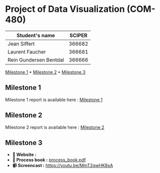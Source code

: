 # Project of Data Visualization (COM-480)

| Student's name | SCIPER |
| -------------- | ------ |
| Jean Siffert | 366682 |
| Laurent Faucher | 366681 |
| Rein Gundersen Bentdal | 366666 |

[Milestone 1](#milestone-1) • [Milestone 2](#milestone-2) • [Milestone 3](#milestone-3)

## Milestone 1

Milestone 1 report is available here : [Milestone 1](milestone1.pdf)

## Milestone 2

Milestone 2 report is available here : [Milestone 2](milestone2.pdf)

## Milestone 3

- **🎨 Website :** 
- **📑 Process book :** [process_book.pdf](process_book.pdf)
- **📹 Screencast :** https://youtu.be/MmT2qwHK8sA

